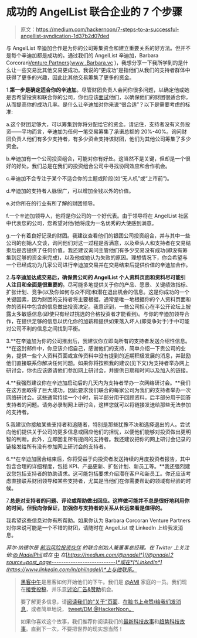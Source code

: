 # 成功的 AngelList 联合企业的 7 个步骤

> 原文：<https://medium.com/hackernoon/7-steps-to-a-successful-angellist-syndication-1d37b2d07ded>

与 AngelList 辛迪加合作是为你的公司筹集资金和建立重要关系的好方法。但并不是每个辛迪加都是成功的。通过我们的 AngelList 辛迪加，Barbara Corcoran[Venture Partners](https://hackernoon.com/tagged/venture-partners)([www .Barbara.vc](http://www.Barbara.vc) )，我想分享一下我所学到的是什么让一些交易比其他交易更成功。我说的“更成功”是指他们从我们的支持者群体中获得了更多的兴趣，因此比其他交易筹集了更多的资金。

1.**第一步是确定适合你的辛迪加**。尽管财团负责人会问你很多问题，以确定他或她是否希望投资和联合你的公司，你也应该[面试](https://hackernoon.com/tagged/interviewing)他们，以确保他们的财团很适合你，从而提高你的成功几率。是什么让辛迪加对你来说“很合适”？以下是需要考虑的标准:

a.这个财团足够大，可以筹集到你将分配给它的资金。请记住，支持者没有义务投资——平均而言，辛迪加为任何一笔交易筹集了承诺总额的 20%-40%。询问财团负责人他们有多少支持者，有多少资金支持该财团，他们为其他公司筹集了多少资金。

b.辛迪加有一个公司投资组合，可能对你有好处。这当然不是关键，但却是一个很好的好处。我们总是在我们的投资组合公司中寻找协同效应和合作机会。

c.辛迪加不会专注于某个不适合你的主题或阶段(如“无人机”或“上市前”)。

d.辛迪加的支持者人脉很广，可以增加金钱以外的价值。

e.对你所在的行业有所了解的财团领导。

f.一个辛迪加领导人，他将是你公司的一个好代表。由于领导将在 AngelList 社区中代表您的公司，您希望对他/她将成为一名优秀的大使感到满意。

g.一个有着良好记录的财团。我建议查看他们的银团公司投资组合，并与其中一些公司的创始人交谈，询问他们对这一过程是否满意，以及牵头人和支持者在交易结束后是否提供了任何价值。我还建议询问主管他们有多少交易没有成功(即没有筹集到足够的资金来完成)，以及他或她认为失败的原因。理想情况下，你会希望与一个已经成功为几家公司进行辛迪加交易并在交易结束后提供价值的辛迪加合作。

2.**与辛迪加达成交易后，确保贵公司的 AngelList 个人资料页面和资料尽可能引人注目和全面是很重要的**。尽可能多地提供关于你的产品、愿景、关键绩效指标、扩张计划、竞争(以及你如何与众不同)和潜在退出机会的信息。这是你成功的一个关键因素，因为财团的支持者将主要根据，通常是唯一地根据你的个人资料页面和你的资料中包含的信息做出投资决定。我意识到，一些公司担心在半公开论坛上披露太多敏感信息(即使只有经过挑选的合格投资者才能看到)。与你的辛迪加领导合作，在提供足够的信息以优化你的加薪和提供如果落入坏人(即竞争对手)手中可能对公司不利的信息之间找到平衡。

3.**在辛迪加为你的公司推出后，我建议你立即向所有的支持者发送介绍性信息。**在这封邮件中，你应该介绍自己，感谢他们的支持，简单介绍一下贵公司的业务，提供一些个人资料页面或宣传资料中没有提到的近期积极发展的消息，并鼓励他们直接联系你解决任何问题。如果你将按照我的建议(见下文)为支持者举办网上研讨会，你也应该邀请他们参加网上研讨会，并提供日期和时间以及加入的链接。

4.**我强烈建议你在辛迪加启动后的几天内为支持者举办一次网络研讨会。**我们在这方面取得了巨大成功，因此要求我们联合的每家公司为我们的支持者举办一次网络研讨会。这些通常持续一个小时，前半部分用于回顾资料，后半部分用于回答支持者的问题。请务必录制网上研讨会，这样您就可以将链接发送给那些无法参加的支持者。

5.我建议你接触某些支持者和追随者，特别是那些犹豫不决和选择退出的人。尝试向他们提供关于公司的更多信息或回应他们的担忧，以便他们能够对投资做出更明智的判断。此外，立即回复所有提问的支持者。我还建议把你的网上研讨会记录的链接发给所有没有参加网上研讨会的支持者。

6.**在辛迪加回合结束后，你将受益于向投资者发送持续的月度投资者报告，其中包含合理的详细程度，包括 KPI、产品更新、扩张计划、新员工等。**我还强烈建议您包括支持者的协助请求。这可能包括要求介绍潜在客户和新员工。你还应该考虑直接联系财团领导和某些支持者，尤其是当他们在你需要帮助的领域有经验的时候。

7.**总是对支持者的问题、评论或帮助做出回应。这样做可能并不总是很好地利用你的时间，但我向你保证，加强你与支持者的关系从长远来看是值得的。**

我希望这些信息对你有所帮助。如果你认为 Barbara Corcoran Venture Partners 对你来说可能是一个不错的财团，请随时在 AngelList 或 LinkedIn 上给我发消息。

*菲尔·纳德尔是* [*前沿风险投资伙伴*](https://www.forefrontvp.com/) *的联合创始人兼董事总经理。在 Twitter 上关注他:*[*@ NadelPhil*](https://twitter.com/nadelphil?source=post_page---------------------------)*或在* [中](/@pnadel) *在*[*https://medium.com/@pnadel*](/@pnadel.?source=post_page---------------------------)*或在*[*LinkedIn*](https://www.linkedin.com/in/philnadel/)*上与他联系。*

> [黑客中午](http://bit.ly/Hackernoon)是黑客如何开始他们的下午。我们是 [@AMI](http://bit.ly/atAMIatAMI) 家庭的一员。我们现在[接受投稿](http://bit.ly/hackernoonsubmission)，并乐意[讨论广告&赞助](mailto:partners@amipublications.com)机会。
> 
> 要了解更多信息，请[阅读我们的“关于”页面](https://goo.gl/4ofytp)、[在脸书上点赞/给我们发消息](http://bit.ly/HackernoonFB)，或者简单地说， [tweet/DM @HackerNoon。](https://goo.gl/k7XYbx)
> 
> 如果你喜欢这个故事，我们推荐你阅读我们的[最新科技故事](http://bit.ly/hackernoonlatestt)和[趋势科技故事](https://hackernoon.com/trending)。直到下一次，不要把世界的现实想当然！